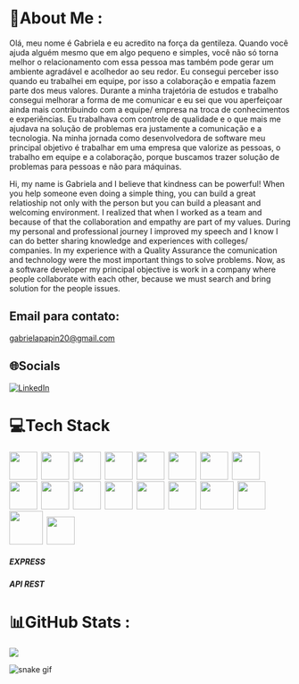 # 💫About Me :
Olá, meu nome é Gabriela e eu acredito na força da gentileza. Quando você ajuda alguém mesmo que em algo pequeno e simples,
você não só torna melhor o relacionamento com essa pessoa mas também pode gerar um ambiente agradável e acolhedor ao seu redor. 
Eu consegui perceber isso quando eu trabalhei em equipe, por isso a colaboração e empatia fazem parte dos meus valores.
Durante a minha trajetória de estudos e trabalho consegui melhorar a forma de me comunicar e eu sei que vou aperfeiçoar 
ainda mais contribuindo com a equipe/ empresa na troca de conhecimentos e experiências. Eu trabalhava com controle de qualidade
e o que mais me ajudava na solução de problemas era justamente a comunicação e a tecnologia.
Na minha jornada como desenvolvedora de software meu principal objetivo é trabalhar em uma empresa que valorize as pessoas, o 
trabalho em equipe e a colaboração, porque buscamos trazer solução de problemas para pessoas e não para máquinas.

Hi, my name is Gabriela and I believe that kindness can be powerful! When you help someone even doing a simple thing, you can build 
a great relatioship not only with the person but you can build a pleasant and welcoming environment. I realized that when I worked as a team 
and because of that the collaboration and empathy are part of my values.
During my personal and professional journey I improved my speech and I know I can do better sharing knowledge and experiences with colleges/ 
companies. In my experience with a Quality Assurance the comunication and technology were the most important things to solve problems. 
Now, as a software developer my principal objective is work in a company where people collaborate with each other, because we must search and 
bring solution for the people issues.

## Email para contato: 
  gabrielapapin20@gmail.com

## 🌐Socials
[![LinkedIn](https://img.shields.io/badge/LinkedIn-%230077B5.svg?logo=linkedin&logoColor=white)](https://www.linkedin.com/in/gabrielapapin/) 

# 💻Tech Stack
<img src="https://user-images.githubusercontent.com/94481706/214170753-3cef55b8-d6bc-4ba5-bbf1-1c38a7a34f87.png" height="50" width="50">&ensp;<img src="https://user-images.githubusercontent.com/94481706/214170568-e8ee9eb3-f257-4976-a7ea-bb0798c79903.png" height="50" width="50">&ensp;<img src="https://user-images.githubusercontent.com/94481706/214171071-c270e1c2-048d-4069-aead-5cf269b24bca.png" height="50" width="50">&ensp;<img src="https://user-images.githubusercontent.com/94481706/214171441-35fcac83-d8cc-48e4-9ab1-8a03a3c16ee7.png" height="50" width="50">&ensp;<img src="https://user-images.githubusercontent.com/94481706/214158003-9714bcb8-6417-483f-822d-51077a331486.png" height="50" width="50">&ensp;<img src="https://res.cloudinary.com/practicaldev/image/fetch/s--Z8WkK9ON--/c_imagga_scale,f_auto,fl_progressive,h_1080,q_auto,w_1080/https://dev-to-uploads.s3.amazonaws.com/uploads/articles/lgtxfuh1u1idlr09k0n7.png" height="50" width="50">&ensp;<img src="https://user-images.githubusercontent.com/94481706/214171755-a30bbe3c-6b8a-48ca-9820-35420cdb7faa.png" height="50" width="50">&ensp;<img src="https://user-images.githubusercontent.com/94481706/214159027-ab546a58-acb5-425e-8b75-5b02f12afd72.png" height="50" width="50">&ensp;<img src="https://user-images.githubusercontent.com/94481706/214160340-95f6f951-3197-4f60-b2a0-5a23e12f370d.png" height="50" width="50">&ensp;<img src="https://user-images.githubusercontent.com/94481706/214168439-aa6ba983-dfde-4cec-963e-dad3add7f2e4.png" height="50" width="50">&ensp;<img src="https://cdn.iconscout.com/icon/free/png-256/mongodb-5-1175140.png" height="50" width="50">&ensp;<img src="https://cdn.iconscout.com/icon/free/png-256/npm-3550843-2970428.png" height="50" width="50">&ensp;<img src="https://user-images.githubusercontent.com/94481706/214172405-584755a3-c5bf-4986-90c2-b4639e95b8b0.png" height="50" width="50">&ensp;<img src="https://blog.betrybe.com/wp-content/uploads/2022/07/image-4.jpeg" height="50" width="50">&ensp;<img src="https://miro.medium.com/max/800/1*x2Y1VlQTzujsU48Lz9g2wg.jpeg" height="50" width="60">&ensp;<img src="https://cdn.icon-icons.com/icons2/2107/PNG/512/file_type_vscode_icon_130084.png" height="50" width="50">&ensp;<img src="https://avatars.githubusercontent.com/u/20165699?s=280&v=4" height="60" width="60">&ensp;<img src="https://w7.pngwing.com/pngs/559/367/png-transparent-postgresql-object-relational-database-oracle-database-freebsd-icon-text-logo-head.png" height="50" width="50"><h5 background="blue" height="40" width="80">EXPRESS</h5><h5 background="blue" height="40" width="80">API REST</h5>


# 📊GitHub Stats :

![](https://github-readme-streak-stats.herokuapp.com/?user=GabisPapin&theme=blue-green&hide_border=false)<br/>

![snake gif](https://github.com/GabisPapin/GabisPapin/blob/output/github-contribution-grid-snake.svg)
